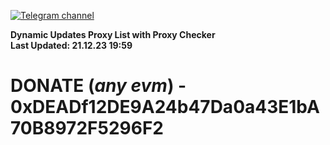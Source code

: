 [![Telegram channel](https://img.shields.io/endpoint?url=https://runkit.io/damiankrawczyk/telegram-badge/branches/master?url=https://t.me/n4z4v0d)](https://t.me/n4z4v0d) 

**Dynamic Updates Proxy List with Proxy Checker**  
**Last Updated: 21.12.23 19:59**

# DONATE (_any evm_) - 0xDEADf12DE9A24b47Da0a43E1bA70B8972F5296F2
